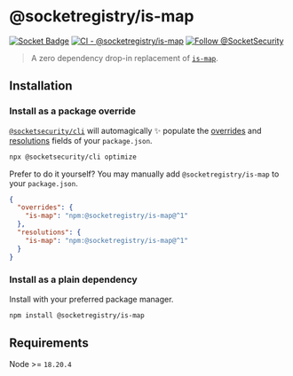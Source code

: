 # @socketregistry/is-map

[![Socket Badge](https://socket.dev/api/badge/npm/package/@socketregistry/is-map)](https://socket.dev/npm/package/@socketregistry/is-map)
[![CI - @socketregistry/is-map](https://github.com/SocketDev/socket-registry-js/actions/workflows/test.yml/badge.svg)](https://github.com/SocketDev/socket-registry-js/actions/workflows/test.yml)
[![Follow @SocketSecurity](https://img.shields.io/twitter/follow/SocketSecurity?style=social)](https://twitter.com/SocketSecurity)

> A zero dependency drop-in replacement of
> [`is-map`](https://www.npmjs.com/package/is-map).

## Installation

### Install as a package override

[`@socketsecurity/cli`](https://www.npmjs.com/package/@socketsecurity/cli) will
automagically :sparkles: populate the
[overrides](https://docs.npmjs.com/cli/v9/configuring-npm/package-json#overrides)
and [resolutions](https://yarnpkg.com/configuration/manifest#resolutions) fields
of your `package.json`.

```sh
npx @socketsecurity/cli optimize
```

Prefer to do it yourself? You may manually add `@socketregistry/is-map` to your
`package.json`.

```json
{
  "overrides": {
    "is-map": "npm:@socketregistry/is-map@^1"
  },
  "resolutions": {
    "is-map": "npm:@socketregistry/is-map@^1"
  }
}
```

### Install as a plain dependency

Install with your preferred package manager.

```sh
npm install @socketregistry/is-map
```

## Requirements

Node &gt;= `18.20.4`
